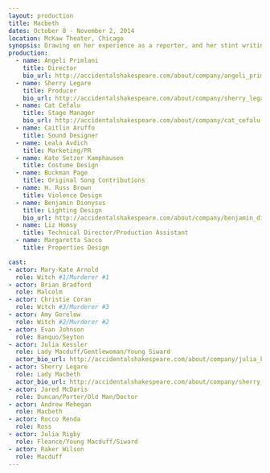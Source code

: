 ```yaml
---
layout: production
title: Macbeth
dates: October 8 - November 2, 2014
location: McKaw Theater, Chicago
synopsis: Drawing on her experience as a reporter, and her stint writing for a regional newspaper in D.C., director Angeli Primlani places the Scottish Play into the anxious period of the first Bush Administration. The play is about ambition, and the lengths one man will go to justify himself. Fight designer H. Russ Brown brings his gleeful passion for mayhem to the fight choreography. Jeff-award winning costume designer Kate Setzer Kamphausen puts the cast into the particular dress code of the Bush-era political culture. Local Indie-Rock band Buckman Page contributes their lyric, hopeful music to the show.
production:
  - name: Angeli Primlani
    title: Director
    bio_url: http://accidentalshakespeare.com/about/company/angeli_primlani
  - name: Sherry Legare
    title: Producer
    bio_url: http://accidentalshakespeare.com/about/company/sherry_legare
  - name: Cat Cefalu
    title: Stage Manager
    bio_url: http://accidentalshakespeare.com/about/company/cat_cefalu
  - name: Caitlin Aruffo
    title: Sound Designer
  - name: Leala Avdich
    title: Marketing/PR
  - name: Kate Setzer Kamphausen
    title: Costume Design
  - name: Buckman Page
    title: Original Song Contributions
  - name: H. Russ Brown
    title: Violence Design
  - name: Benjamin Dionysus
    title: Lighting Design
    bio_url: http://accidentalshakespeare.com/about/company/benjamin_dionysus
  - name: Liz Homsy
    title: Technical Director/Production Assistant
  - name: Margaretta Sacco
    title: Properties Design

cast:
- actor: Mary-Kate Arnold
  role: Witch #1/Murderer #1
- actor: Brian Bradford
  role: Malcolm
- actor: Christie Coran
  role: Witch #3/Murderer #3
- actor: Amy Gorelow
  role: Witch #2/Murderer #2
- actor: Evan Johnson
  role: Banquo/Seyton
- actor: Julia Kessler
  role: Lady Macduff/Gentlewoman/Young Siward
  actor_bio_url: http://accidentalshakespeare.com/about/company/julia_kessler
- actor: Sherry Legare
  role: Lady Macbeth
  actor_bio_url: http://accidentalshakespeare.com/about/company/sherry_legare
- actor: Jared McDaris
  role: Duncan/Porter/Old Man/Doctor
- actor: Andrew Mehegan
  role: Macbeth
- actor: Rocco Renda
  role: Ross
- actor: Julia Rigby
  role: Fleance/Young Macduff/Siward
- actor: Raker Wilson
  role: Macduff
---
```


